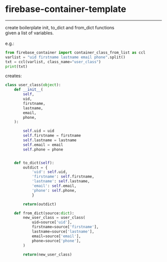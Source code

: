 # firebase-container-template

----
create boilerplate init, to_dict and from_dict functions<br>
given a list of variables. <br>
<br>
e.g.:

``` python
from firebase_container import container_class_from_list as ccl
varlist = "uid firstname lastname email phone".split()
txt = ccl(varlist, class_name="user_class")
print(txt)
```

creates:

``` python
class user_class(object):
    def __init__(
        self,
        uid,
        firstname,
        lastname,
        email,
        phone,
    ):

        self.uid = uid
        self.firstname = firstname
        self.lastname = lastname
        self.email = email
        self.phone = phone


    def to_dict(self):
        outdict = {
            'uid': self.uid,
            'firstname': self.firstname,
            'lastname': self.lastname,
            'email': self.email,
            'phone': self.phone,
            }

        return(outdict)

    def from_dict(source:dict):
        new_user_class = user_class(
            uid=source['uid'],
            firstname=source['firstname'],
            lastname=source['lastname'],
            email=source['email'],
            phone=source['phone'],
        )

        return(new_user_class)
```
